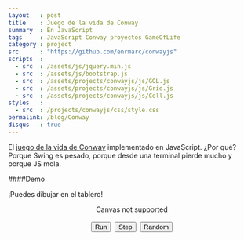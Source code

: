 ```yaml
---
layout   : post
title    : Juego de la vida de Conway
summary  : En JavaScript
tags     : JavaScript Conway proyectos GameOfLife
category : project
src      : "https://github.com/enrmarc/conwayjs"
scripts  :
  - src  : /assets/js/jquery.min.js
  - src  : /assets/js/bootstrap.js
  - src  : /assets/projects/conwayjs/js/GOL.js
  - src  : /assets/projects/conwayjs/js/Grid.js
  - src  : /assets/projects/conwayjs/js/Cell.js
styles   :
  - src  : /projects/conwayjs/css/style.css
permalink: /blog/Conway
disqus   : true
---
```


El [juego de la vida de Conway] implementado en JavaScript. ¿Por qué? Porque Swing es
pesado, porque desde una terminal pierde mucho y porque JS mola.

####Demo

¡Puedes dibujar en el tablero!

<figure>
  <div style="text-align:center">
    <div class="row-fluid">
      <canvas id="canvas" width="400" height="400">Canvas not supported</canvas>
    </div>
    <div class="row-fluid pagination-centered">
      <br>
      <div class="btn-group">
        <button type="button" id="run" >Run</button>&nbsp;
        <button type="button" id="step" >Step</button>&nbsp;
        <button type="button" id="randomize" >Random</button>
      </div>
    </div>
  </div>
</figure>

[juego de la vida de Conway]: http://en.wikipedia.org/wiki/Conway's_Game_of_Life
